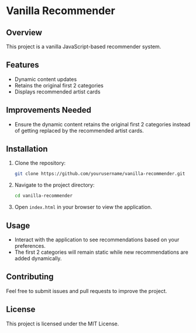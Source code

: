 # Vanilla Recommender

## Overview

This project is a vanilla JavaScript-based recommender system.

## Features

- Dynamic content updates
- Retains the original first 2 categories
- Displays recommended artist cards

## Improvements Needed

- Ensure the dynamic content retains the original first 2 categories instead of getting replaced by the recommended artist cards.

## Installation

1. Clone the repository:
   ```sh
   git clone https://github.com/yourusername/vanilla-recommender.git
   ```
2. Navigate to the project directory:
   ```sh
   cd vanilla-recommender
   ```
3. Open `index.html` in your browser to view the application.

## Usage

- Interact with the application to see recommendations based on your preferences.
- The first 2 categories will remain static while new recommendations are added dynamically.

## Contributing

Feel free to submit issues and pull requests to improve the project.

## License

This project is licensed under the MIT License.
